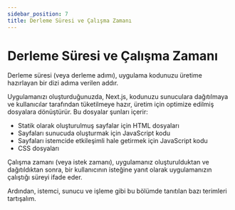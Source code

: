 ```yaml
---
sidebar_position: 7
title: Derleme Süresi ve Çalışma Zamanı
---
```


# Derleme Süresi ve Çalışma Zamanı

Derleme süresi (veya derleme adımı), uygulama kodunuzu üretime hazırlayan bir dizi adıma verilen addır.

Uygulamanızı oluşturduğunuzda, Next.js, kodunuzu sunuculara dağıtılmaya ve kullanıcılar tarafından tüketilmeye hazır, üretim için optimize edilmiş dosyalara dönüştürür. Bu dosyalar şunları içerir:

- Statik olarak oluşturulmuş sayfalar için HTML dosyaları
- Sayfaları sunucuda oluşturmak için JavaScript kodu
- Sayfaları istemcide etkileşimli hale getirmek için JavaScript kodu
- CSS dosyaları

Çalışma zamanı (veya istek zamanı), uygulamanız oluşturulduktan ve dağıtıldıktan sonra, bir kullanıcının isteğine yanıt olarak uygulamanızın çalıştığı süreyi ifade eder.

Ardından, istemci, sunucu ve işleme gibi bu bölümde tanıtılan bazı terimleri tartışalım.



